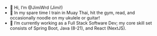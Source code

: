 - 👋 Hi, I’m @JimiWrd (Jimi!)
- 👀 In my spare time I train in Muay Thai, hit the gym, read, and occasionally noodle on my ukulele or guitar!
- 🌱 I’m currently working as a Full Stack Software Dev; my core skill set consists of Spring Boot, Java (8-21), and React (NextJS).

<!---
Jomm0/Jomm0 is a ✨ special ✨ repository because its `README.md` (this file) appears on your GitHub profile.
You can click the Preview link to take a look at your changes.
--->
